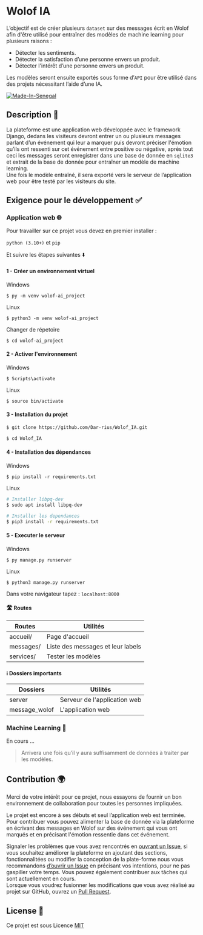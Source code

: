 # Wolof IA

L’objectif est de créer plusieurs `dataset` sur des messages écrit en Wolof afin d'être utilisé pour entraîner des modèles de machine learning pour plusieurs raisons :

- Détecter les sentiments.
- Détecter la satisfaction d’une personne envers un produit.
- Détecter l'intérêt d’une personne envers un produit.

Les modèles seront ensuite exportés sous forme d’`API` pour être utilisé dans des projets nécessitant l’aide d’une IA.

[![Made-In-Senegal](https://github.com/GalsenDev221/made.in.senegal/blob/master/assets/badge.svg)](https://github.com/GalsenDev221/made.in.senegal)

## Description 📃

La plateforme est une application web développée avec le framework Django, dedans les  visiteurs devront entrer un ou plusieurs messages parlant d’un événement qui leur a marquer puis devront préciser l'émotion qu’ils ont ressenti sur cet événement entre positive ou négative, après tout ceci les messages seront enregistrer dans une base de donnée en `sqlite3` et extrait de la base de donnée pour entraîner un modèle de machine learning.  
Une fois le modèle entraîné, il sera exporté vers le serveur de l’application web pour être testé par les visiteurs du site.

## Exigence pour le développement ✅

### Application web 🌐

Pour travailler sur ce projet vous devez en premier installer :

``python (3.10+)`` et ``pip``

Et suivre les étapes suivantes ⬇️

#### 1 - Créer un environnement virtuel

Windows

```$ py -m venv wolof-ai_project```

Linux

```$ python3 -m venv wolof-ai_project```

Changer de répetoire

```$ cd wolof-ai_project```

#### 2 - Activer l'environnement

Windows

```$ Scripts\activate```

Linux

```$ source bin/activate```

#### 3 - Installation du projet

```bash
$ git clone https://github.com/Dar-rius/Wolof_IA.git

$ cd Wolof_IA
```

#### 4 - Installation des dépendances

Windows

``$ pip install -r requirements.txt``

Linux

```bash
# Installer libpq-dev
$ sudo apt install libpq-dev

# Installer les dependances
$ pip3 install -r requirements.txt
```

#### 5 - Executer le serveur

Windows

```$ py manage.py runserver```

Linux

```$ python3 manage.py runserver```

Dans votre navigateur tapez : ``localhost:8000``

#### 🛣️ Routes

Routes | Utilités
-------| -----------------------------------
accueil/  | Page d'accueil
messages/  | Liste des messages et leur labels
services/    |  Tester les modèles

#### ℹ️ Dossiers importants

Dossiers       | Utilités
---------------|------------------------------------
server         | Serveur de l'application web
message_wolof  | L'application web

### Machine Learning 🤖

En cours ...
> Arrivera une fois qu’il y aura suffisamment de données à traiter par les modèles.

## Contribution 🌍

Merci de votre intérêt pour ce projet, nous essayons de fournir un bon environnement de collaboration pour toutes les personnes impliquées.

Le projet est encore à ses débuts et seul l’application web est terminée.  
Pour contribuer vous pouvez alimenter la base de donnée via la plateforme en écrivant des messages en Wolof sur des événement qui vous ont marqués et en précisant l'émotion ressentie dans cet événement.

Signaler les problèmes que vous avez rencontrés en [ouvrant un Issue](https://github.com/Dar-rius/Wolof_IA/issues), si vous souhaitez améliorer la plateforme en ajoutant des sections, fonctionnalitées ou modifier la conception de la plate-forme nous vous recommandons [d’ouvrir un Issue](https://github.com/Dar-rius/Wolof_IA/issues) en précisant vos intentions, pour ne pas gaspiller votre temps. Vous pouvez également contribuer aux tâches qui sont actuellement en cours.  
Lorsque vous voudrez fusionner les modifications que vous avez réalisé au projet sur GitHub, ouvrez un [Pull Request](https://github.com/Dar-rius/Wolof_IA/pulls).

## License 🎫

Ce projet est sous Licence [MIT](License)
